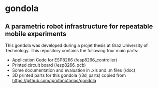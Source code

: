 # gondola
## A parametric robot infrastructure for repeatable mobile experiments

This gondola was developed during a projet thesis at Graz University of Technology. This repository contains the following four main parts:
- Application Code for ESP8266 (/esp8266_controller)
- Printed circuit board (/esp8266_pcb)
- Some documentation and evaluation in .xls and .m files (/doc)
- 3D printed parts for this gondola (/3d_parts) copied from https://github.com/iprotonotarios/gondola